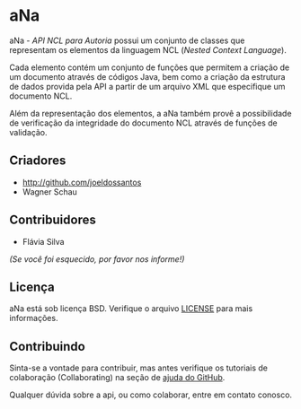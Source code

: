 aNa
===

aNa - _API NCL para Autoria_ possui um conjunto de classes que representam os elementos da linguagem NCL (_Nested Context Language_).

Cada elemento contém um conjunto de funções que permitem a criação de um documento através de códigos Java, bem como a criação da estrutura de dados provida pela API a partir de um arquivo XML que especifique um documento NCL.

Além da representação dos elementos, a aNa também provê a possibilidade de verificação da integridade do documento NCL através de funções de validação.


Criadores
---------

- http://github.com/joeldossantos
- Wagner Schau


Contribuidores
--------------

- Flávia Silva

_(Se você foi esquecido, por favor nos informe!)_


Licença
-------

aNa está sob licença BSD. Verifique o arquivo [LICENSE](https://github.com/joeldossantos/aNa/blob/master/LICENSE) para mais informações.


Contribuindo
------------

Sinta-se a vontade para contribuir, mas antes verifique os tutoriais de colaboração (Collaborating) na seção de [ajuda do GitHub](http://help.github.com/).

Qualquer dúvida sobre a api, ou como colaborar, entre em contato conosco.

